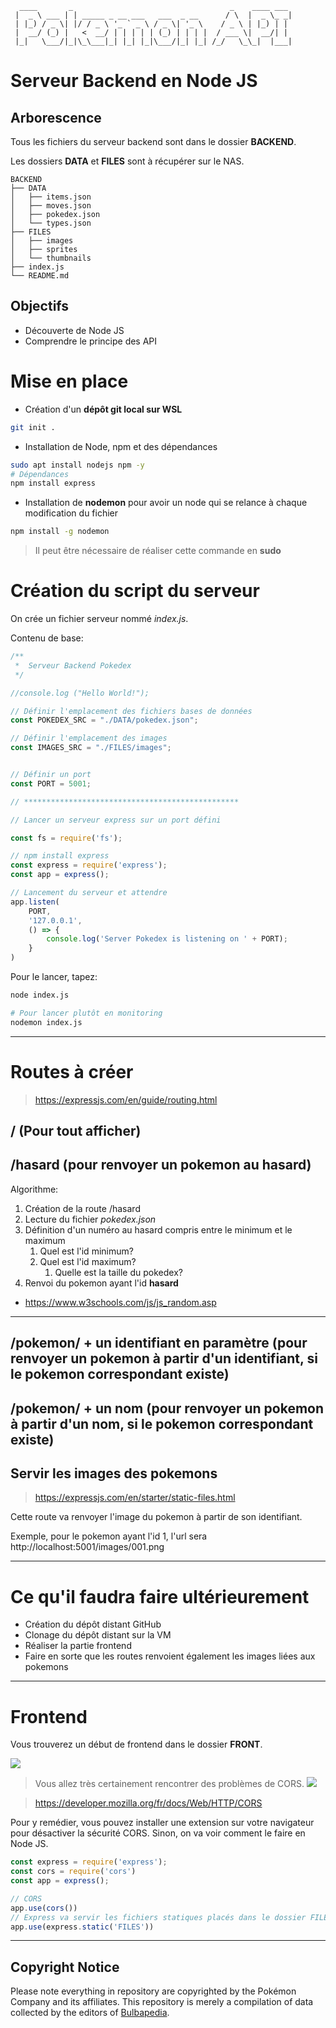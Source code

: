 ```
  ____       _                                   _    ____ ___ 
 |  _ \ ___ | | _____ _ __ ___   ___  _ __      / \  |  _ \_ _|
 | |_) / _ \| |/ / _ \ '_ ` _ \ / _ \| '_ \    / _ \ | |_) | | 
 |  __/ (_) |   <  __/ | | | | | (_) | | | |  / ___ \|  __/| | 
 |_|   \___/|_|\_\___|_| |_| |_|\___/|_| |_| /_/   \_\_|  |___|
```

# Serveur Backend en Node JS

## Arborescence

Tous les fichiers du serveur backend sont dans le dossier **BACKEND**.

Les dossiers **DATA** et **FILES** sont à récupérer sur le NAS.

```
BACKEND
├── DATA
│   ├── items.json
│   ├── moves.json
│   ├── pokedex.json
│   └── types.json
├── FILES
│   ├── images
│   ├── sprites
│   └── thumbnails
├── index.js
└── README.md
``` 

## Objectifs

- Découverte de Node JS
- Comprendre le principe des API

# Mise en place

- Création d'un **dépôt git local sur WSL**
```bash
git init .
```

- Installation de Node, npm et des dépendances

```bash
sudo apt install nodejs npm -y
# Dépendances
npm install express
```

- Installation de **nodemon** pour avoir un node qui se relance à chaque modification du fichier
```bash
npm install -g nodemon
```

> Il peut être nécessaire de réaliser cette commande en **sudo**

# Création du script du serveur

On crée un fichier serveur nommé *index.js*.

Contenu de base:
```js
/**
 *  Serveur Backend Pokedex
 */

//console.log ("Hello World!");

// Définir l'emplacement des fichiers bases de données
const POKEDEX_SRC = "./DATA/pokedex.json";

// Définir l'emplacement des images
const IMAGES_SRC = "./FILES/images";


// Définir un port
const PORT = 5001;

// ************************************************

// Lancer un serveur express sur un port défini

const fs = require('fs');

// npm install express
const express = require('express');
const app = express();

// Lancement du serveur et attendre
app.listen(
    PORT, 
    '127.0.0.1', 
    () => {
        console.log('Server Pokedex is listening on ' + PORT);
    }
)
```


Pour le lancer, tapez:

```bash
node index.js

# Pour lancer plutôt en monitoring
nodemon index.js
```

---

# Routes à créer

> https://expressjs.com/en/guide/routing.html

## / (Pour tout afficher)

## /hasard (pour renvoyer un pokemon au hasard)

Algorithme:

1. Création de la route /hasard
2. Lecture du fichier _pokedex.json_
3. Définition d'un numéro au hasard compris entre le minimum et le maximum
    1. Quel est l'id minimum?
    2. Quel est l'id maximum?
        1. Quelle est la taille du pokedex?
4. Renvoi du pokemon ayant l'id **hasard**

- https://www.w3schools.com/js/js_random.asp

---

## /pokemon/ + un identifiant en paramètre (pour renvoyer un pokemon à partir d'un identifiant, si le pokemon correspondant existe)

## /pokemon/ + un nom (pour renvoyer un pokemon à partir d'un nom, si le pokemon correspondant existe)

## Servir les images des pokemons

> https://expressjs.com/en/starter/static-files.html

Cette route va renvoyer l'image du pokemon à partir de son identifiant.

Exemple, pour le pokemon ayant l'id 1, l'url sera http://localhost:5001/images/001.png


---

# Ce qu'il faudra faire ultérieurement

- Création du dépôt distant GitHub
- Clonage du dépôt distant sur la VM
- Réaliser la partie frontend
- Faire en sorte que les routes renvoient également les images liées aux pokemons

---

# Frontend

Vous trouverez un début de frontend dans le dossier **FRONT**.

![](readme_docs/144f49f2.png)

> Vous allez très certainement rencontrer des problèmes de CORS.
![](readme_docs/caac8343.png)

> https://developer.mozilla.org/fr/docs/Web/HTTP/CORS

Pour y remédier, vous pouvez installer une extension sur votre navigateur pour désactiver la sécurité CORS.
Sinon, on va voir comment le faire en Node JS.

```js
const express = require('express');
const cors = require('cors')
const app = express();

// CORS
app.use(cors())
// Express va servir les fichiers statiques placés dans le dossier FILES
app.use(express.static('FILES'))
```

---

## Copyright Notice

Please note everything in repository are copyrighted by the Pokémon Company and its affiliates.
This repository is merely a compilation of data collected by the editors of [Bulbapedia](https://bulbapedia.bulbagarden.net/wiki/Main_Page).
